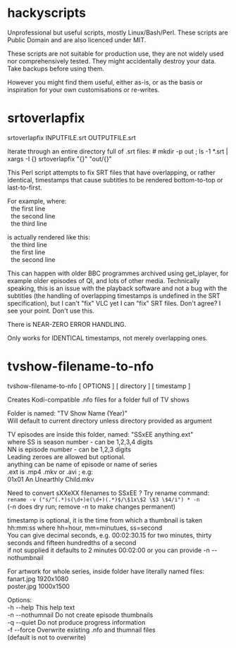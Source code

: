 # hackyscripts
Unprofessional but useful scripts, mostly Linux/Bash/Perl. These scripts are Public Domain and are also licenced under MIT.

These scripts are not suitable for production use, they are not widely used nor comprehensively tested. They might accidentally destroy your data. Take backups before using them.

However you might find them useful, either as-is, or as the basis or inspiration for your own customisations or re-writes.


# srtoverlapfix
srtoverlapfix INPUTFILE.srt OUTPUTFILE.srt

Iterate through an entire directory full of .srt files:                                                               # mkdir -p out ; ls -1 *.srt | xargs -I {} srtoverlapfix "{}" "out/{}"

This Perl script attempts to fix SRT files that have overlapping, or
rather identical, timestamps that cause subtitles to be rendered
bottom-to-top or last-to-first.

For example, where:
<br/>&nbsp;&nbsp;the first line
<br/>&nbsp;&nbsp;the second line
<br/>&nbsp;&nbsp;the third line

is actually rendered like this:
<br/>&nbsp;&nbsp;the third line
<br/>&nbsp;&nbsp;the first line
<br/>&nbsp;&nbsp;the second line

This can happen with older BBC programmes archived using get_iplayer,
for example older episodes of QI, and lots of other media.
Technically speaking, this is an issue with the playback software and
not a bug with the subtitles (the handling of overlapping timestamps
is undefined in the SRT specification), but I can't "fix" VLC yet I
can "fix" SRT files. Don't agree? I see your point. Don't use this.

There is NEAR-ZERO ERROR HANDLING.

Only works for IDENTICAL timestamps, not merely overlapping ones.


# tvshow-filename-to-nfo
tvshow-filename-to-nfo [ OPTIONS ] [ directory ] [ timestamp ]

Creates Kodi-compatible .nfo files for a folder full of TV shows

Folder is named: "TV Show Name (Year)"
<br/>Will default to current directory unless directory provided as argument

TV episodes are inside this folder, named: "SSxEE anything.ext"
<br/>where SS is season number - can be 1,2,3,4 digits
<br/>NN is episode number - can be 1,2,3 digits
<br/>Leading zeroes are allowed but optional.
<br/>anything can be name of episode or name of series
<br/>.ext is .mp4 .mkv or .avi ; e.g:
<br/>01x01 An Unearthly Child.mkv

Need to convert sXXeXX filenames to SSxEE ? Try rename command:
<br/>`rename -v ("s/^(.*)s(\d+)e(\d+)(.*)$/\$1x\$2 \$3 \$4/i") * -n`
<br/>(-n does dry run; remove -n to make changes permanent)

timestamp is optional, it is the time from which a thumbnail is taken
<br/>hh:mm:ss where hh=hour, mm=minutues, ss=second
<br/>You can give decimal seconds, e.g. 00:02:30.15
for two minutes, thirty seconds and fifteen hundredths of a second
<br/>if not supplied it defaults to 2 minutes 00:02:00
or you can provide -n --nothumbnail

For artwork for whole series, inside folder have literally named files:
<br/>fanart.jpg 1920x1080
<br/>poster.jpg 1000x1500

Options:
<br/>-h --help       This help text
<br/>-n --nothumnail Do not create episode thumbnails
<br/>-q --quiet      Do not produce progress information
<br/>-f --force      Overwrite existing .nfo and thumnail files
<br/>                (default is not to overwrite)

